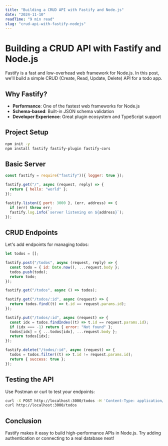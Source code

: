```yaml
---
title: "Building a CRUD API with Fastify and Node.js"
date: "2024-11-10"
readTime: "9 min read"
slug: "crud-api-with-fastify-nodejs"
---
```


# Building a CRUD API with Fastify and Node.js

Fastify is a fast and low-overhead web framework for Node.js. In this post, we'll build a simple CRUD (Create, Read, Update, Delete) API for a todo app.

## Why Fastify?

- **Performance**: One of the fastest web frameworks for Node.js
- **Schema-based**: Built-in JSON schema validation
- **Developer Experience**: Great plugin ecosystem and TypeScript support

## Project Setup

```bash
npm init -y
npm install fastify fastify-plugin fastify-cors
```

## Basic Server

```js
const fastify = require("fastify")({ logger: true });

fastify.get("/", async (request, reply) => {
  return { hello: "world" };
});

fastify.listen({ port: 3000 }, (err, address) => {
  if (err) throw err;
  fastify.log.info(`server listening on ${address}`);
});
```

## CRUD Endpoints

Let's add endpoints for managing todos:

```js
let todos = [];

fastify.post("/todos", async (request, reply) => {
  const todo = { id: Date.now(), ...request.body };
  todos.push(todo);
  return todo;
});

fastify.get("/todos", async () => todos);

fastify.get("/todos/:id", async (request) => {
  return todos.find((t) => t.id == request.params.id);
});

fastify.put("/todos/:id", async (request) => {
  const idx = todos.findIndex((t) => t.id == request.params.id);
  if (idx === -1) return { error: "Not found" };
  todos[idx] = { ...todos[idx], ...request.body };
  return todos[idx];
});

fastify.delete("/todos/:id", async (request) => {
  todos = todos.filter((t) => t.id != request.params.id);
  return { success: true };
});
```

## Testing the API

Use Postman or curl to test your endpoints:

```bash
curl -X POST http://localhost:3000/todos -H 'Content-Type: application/json' -d '{"title":"Learn Fastify"}'
curl http://localhost:3000/todos
```

## Conclusion

Fastify makes it easy to build high-performance APIs in Node.js. Try adding authentication or connecting to a real database next!
